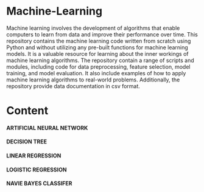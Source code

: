 # Machine-Learning
Machine learning involves the development of algorithms that enable computers to learn from data and improve their performance over time. This repository contains the machine learning code written from scratch using Python and without utilizing any pre-built functions for machine learning models. It is a valuable resource for learning about the inner workings of machine learning algorithms. The repository contain a range of scripts and modules, including code for data preprocessing, feature selection, model training, and model evaluation. It also include examples of how to apply machine learning algorithms to real-world problems. Additionally, the repository provide data documentation in csv format.

# Content
#### ARTIFICIAL NEURAL NETWORK
#### DECISION TREE
#### LINEAR REGRESSION
#### LOGISTIC REGRESSION
#### NAVIE BAYES CLASSIFER

